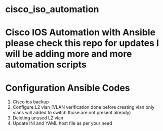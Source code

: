 # cisco_iso_automation
Cisco IOS Automation with Ansible
please check this repo for updates I will be adding more and more automation scripts
=================================================
Configuration Ansible Codes
=================================================
1. Cisco ios backup
2. Configure L2 vlan (VLAN verification done before creating vlan only vlans will added to switch those are not present already)
3. Deleting unused L2 vlan
4. Update INI and YAML host file as per your need
